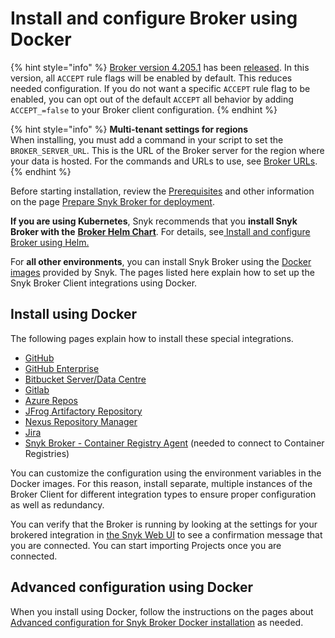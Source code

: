 # Install and configure Broker using Docker

{% hint style="info" %}
[Broker version 4.205.1](https://github.com/snyk/broker/blob/cb4f89e05eb42605f076321b952cdb7e57bf4111/config.default.json#L8) has been [released](https://updates.snyk.io). In this version, all `ACCEPT` rule flags will be enabled by default. This reduces needed configuration. If you do not want a specific `ACCEPT` rule flag to be enabled, you can opt out of the default `ACCEPT` all behavior by adding `ACCEPT_=false` to your Broker client configuration.
{% endhint %}

{% hint style="info" %}
**Multi-tenant settings for regions**\
When installing, you must add a command in your script to set the `BROKER_SERVER_URL`. This is the URL of the Broker server for the region where your data is hosted. For the commands and URLs to use, see [Broker URLs](../../../../working-with-snyk/regional-hosting-and-data-residency.md#broker-server-urls).
{% endhint %}

Before starting installation, review the [Prerequisites](../prepare-snyk-broker-for-deployment/#prerequisites-for-snyk-broker) and other information on the page [Prepare Snyk Broker for deployment](../prepare-snyk-broker-for-deployment/).

**If you are using Kubernetes**, Snyk recommends that you **install Snyk Broker with the** [**Broker Helm Chart**](https://github.com/snyk/snyk-broker-helm). For details, see[ Install and configure Broker using Helm.](install-and-configure-broker-using-helm.md)

For **all other environments**, you can install Snyk Broker using the [Docker images](https://github.com/snyk/broker) provided by Snyk. The pages listed here explain how to set up the Snyk Broker Client integrations using Docker.

## Install using Docker

The following pages explain how to install these special integrations.

* [GitHub](github-prerequisites-and-steps-to-install-and-configure-broker/github-install-and-configure-using-docker.md)
* [GitHub Enterprise](github-enterprise-prerequisites-and-steps-to-install-and-configure-broker/github-enterprise-install-and-configure-using-docker.md)
* [Bitbucket Server/Data Centre](bitbucket-server-data-center-prerequisites-and-steps-to-install-and-configure-broker/bitbucket-server-data-center-install-and-configure-using-docker.md)
* [Gitlab](gitlab-prerequisites-and-steps-to-install-and-configure-broker/gitlab-install-and-configure-using-docker.md)
* [Azure Repos](azure-repos-prerequisites-and-steps-to-install-and-configure-broker/azure-repos-install-and-configure-using-docker.md)
* [JFrog Artifactory Repository](artifactory-repository-install-and-configure-broker/artifactory-repository-install-and-configure-using-docker.md)
* [Nexus Repository Manager](nexus-repository-prerequisites-and-steps-to-install-and-configure-broker/nexus-repository-install-and-configure-using-docker.md)
* [Jira](jira-prerequisites-and-steps-to-install-and-configure-broker/jira-install-and-configure-using-docker.md)
* [Snyk Broker - Container Registry Agent](../../snyk-broker-container-registry-agent/) (needed to connect to Container Registries)

You can customize the configuration using the environment variables in the Docker images. For this reason, install separate, multiple instances of the Broker Client for different integration types to ensure proper configuration as well as redundancy.

You can verify that the Broker is running by looking at the settings for your brokered integration in [the Snyk Web UI](https://app.snyk.io) to see a confirmation message that you are connected. You can start importing Projects once you are connected.

## Advanced configuration using Docker

When you install using Docker, follow the instructions on the pages about [Advanced configuration for Snyk Broker Docker installation](advanced-configuration-for-snyk-broker-docker-installation/) as needed.



